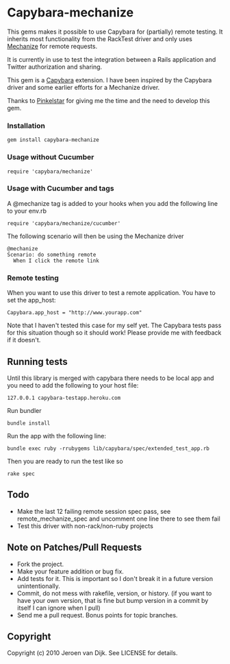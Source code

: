 Capybara-mechanize
==================

This gems makes it possible to use Capybara for (partially) remote testing. It inherits most functionality from the RackTest driver and only uses [Mechanize](http://github.com/tenderlove/mechanize) for remote requests. 

It is currently in use to test the integration between a Rails application and Twitter authorization and sharing.

This gem is a [Capybara](http://github.com/jnicklas/capybara) extension. I have been inspired by the Capybara driver and some earlier efforts for a Mechanize driver.

Thanks to [Pinkelstar](http://www.pinkelstar.com) for giving me the time and the need to develop this gem.

### Installation

    gem install capybara-mechanize

### Usage without Cucumber

    require 'capybara/mechanize'

### Usage with Cucumber and tags

A @mechanize tag is added to your hooks when you add the following line to your env.rb

    require 'capybara/mechanize/cucumber'

The following scenario will then be using the Mechanize driver

    @mechanize
    Scenario: do something remote
      When I click the remote link
      
### Remote testing

When you want to use this driver to test a remote application. You have to set the app_host:

    Capybara.app_host = "http://www.yourapp.com"
    
Note that I haven't tested this case for my self yet. The Capybara tests pass for this situation though so it should work! Please provide me with feedback if it doesn't.

## Running tests

Until this library is merged with capybara there needs to be local app and you need to add the following to your host file:

    127.0.0.1 capybara-testapp.heroku.com 

Run bundler

    bundle install

Run the app with the following line: 

    bundle exec ruby -rrubygems lib/capybara/spec/extended_test_app.rb

Then you are ready to run the test like so

    rake spec

Todo
----
* Make the last 12 failing remote session spec pass, see remote_mechanize_spec and uncomment one line there to see them fail
* Test this driver with non-rack/non-ruby projects

Note on Patches/Pull Requests
-----------------------------
 
* Fork the project.
* Make your feature addition or bug fix.
* Add tests for it. This is important so I don't break it in a
  future version unintentionally.
* Commit, do not mess with rakefile, version, or history.
  (if you want to have your own version, that is fine but bump version in a commit by itself I can ignore when I pull)
* Send me a pull request. Bonus points for topic branches.

Copyright
---------
Copyright (c) 2010 Jeroen van Dijk. See LICENSE for details.
